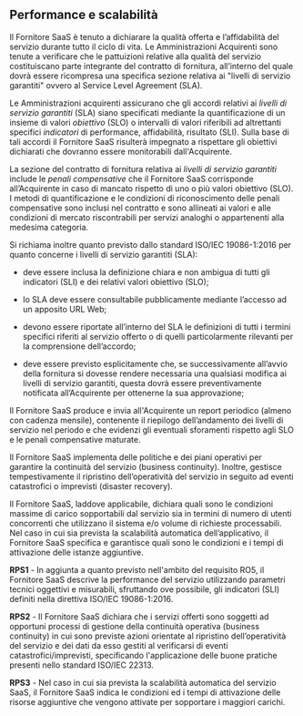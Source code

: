 ## Performance e scalabilità

Il Fornitore SaaS è tenuto a dichiarare la qualità offerta e l’affidabilità del
servizio durante tutto il ciclo di vita. Le Amministrazioni Acquirenti sono tenute a
verificare che le pattuizioni relative alla qualità del servizio costituiscano
parte integrante del contratto di fornitura, all’interno del quale dovrà essere
ricompresa una specifica sezione relativa ai "livelli di servizio garantiti"
ovvero al Service Level Agreement (SLA).

Le Amministrazioni acquirenti assicurano che gli accordi relativi ai *livelli di servizio
garantiti* (SLA) siano specificati mediante la quantificazione di un insieme
di valori *obiettivo* (SLO) o intervalli di valori riferibili ad altrettanti
specifici *indicatori* di performance, affidabilità, risultato (SLI).
Sulla base di tali accordi il Fornitore SaaS risulterà impegnato a rispettare
gli obiettivi dichiarati che dovranno essere monitorabili dall'Acquirente.

La sezione del contratto di fornitura relativa ai *livelli di servizio
garantiti* include le *penali compensative* che il Fornitore SaaS
corrisponde all’Acquirente in caso di mancato rispetto di uno o più valori
obiettivo (SLO). I metodi di quantificazione e le condizioni di riconoscimento
delle penali compensative sono inclusi nel contratto e sono
allineati ai valori e alle condizioni di mercato riscontrabili per servizi
analoghi o appartenenti alla medesima categoria.

Si richiama inoltre quanto previsto dallo standard ISO/IEC 19086-1:2016 per
quanto concerne i livelli di servizio garantiti (SLA):

* deve essere inclusa la definizione chiara e non ambigua di tutti gli
  indicatori (SLI) e dei relativi valori obiettivo (SLO);

* lo SLA deve essere consultabile pubblicamente mediante l’accesso ad un
  apposito URL Web;

* devono essere riportate all’interno del SLA le definizioni di tutti i termini
  specifici riferiti al servizio offerto o di quelli particolarmente rilevanti
  per la comprensione dell’accordo;

* deve essere previsto esplicitamente che, se successivamente all’avvio della
  fornitura si dovesse rendere necessaria una qualsiasi modifica ai livelli di
  servizio garantiti, questa dovrà essere preventivamente notificata
  all’Acquirente per ottenerne la sua approvazione;

Il Fornitore SaaS produce e invia all'Acquirente un report periodico (almeno
con cadenza mensile), contenente il riepilogo dell’andamento dei livelli di servizio
nel periodo e che evidenzi gli eventuali sforamenti rispetto agli SLO e le penali
compensative maturate.

Il Fornitore SaaS implementa delle politiche e dei piani operativi per
garantire la continuità del servizio (business continuity). Inoltre, gestisce
tempestivamente il ripristino dell’operatività del servizio in seguito
ad eventi catastrofici o imprevisti (disaster recovery).

Il Fornitore SaaS, laddove applicabile, dichiara quali sono le condizioni
massime di carico sopportabili dal servizio sia in termini di numero di
utenti concorrenti che utilizzano il sistema e/o volume di richieste processabili.
Nel caso in cui sia prevista la scalabilità automatica dell’applicativo, il
Fornitore SaaS specifica e garantisce quali sono le condizioni e i tempi
di attivazione delle istanze aggiuntive.


**RPS1** - In aggiunta a quanto previsto nell'ambito del requisito RO5, il Fornitore
SaaS descrive la performance del servizio utilizzando parametri tecnici oggettivi
e misurabili, sfruttando ove possibile, gli indicatori (SLI) definiti nella
direttiva ISO/IEC 19086-1:2016.

**RPS2** - Il Fornitore SaaS dichiara che i servizi offerti sono soggetti ad
opportuni processi di gestione della continuità operativa (business continuity)
in cui sono previste azioni orientate al ripristino dell’operatività del
servizio e dei dati da esso gestiti al verificarsi di eventi
catastrofici/imprevisti, specificando l'applicazione delle buone pratiche
presenti nello standard ISO/IEC 22313.

**RPS3** - Nel caso in cui sia prevista la scalabilità automatica del servizio
SaaS, il Fornitore SaaS indica le condizioni ed i tempi di attivazione delle
risorse aggiuntive che vengono attivate per sopportare i maggiori carichi.


